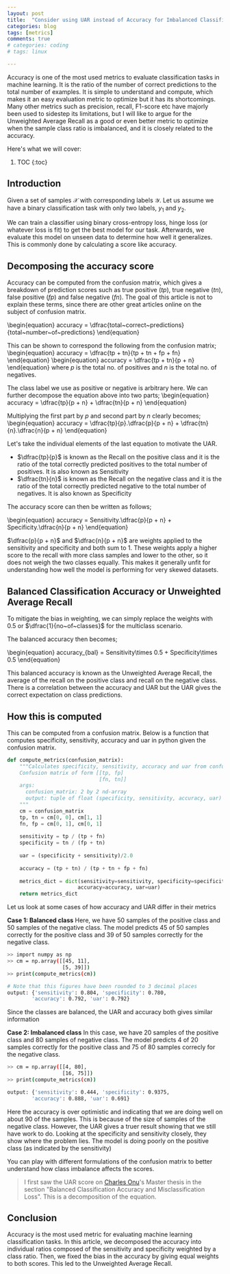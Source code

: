 ```yaml
---
layout: post
title:  "Consider using UAR instead of Accuracy for Imbalanced Classification tasks"
categories: blog
tags: [metrics]
comments: true
# categories: coding
# tags: linux

---
```


Accuracy is one  of the most used metrics to evaluate classification tasks in machine learning. It is the ratio of the number of correct predictions to the total number of examples. It is simple to understand and compute, which makes it an easy evaluation metric to optimize but it has its shortcomings. Many other metrics such as precision, recall, F1-score etc have majorly been used to sidestep its limitations, but I will like to argue for the Unweighted Average Recall as a good or even better metric to optimize when the sample class ratio is imbalanced, and it is closely related to the accuracy.

Here's what we will cover:
1. TOC
{:toc}

## Introduction

Given a set of samples $\mathcal{X}$ with corresponding labels $\mathcal{Y}$. Let us assume we have a binary classification task with only two labels, $y_1$ and $y_2$.

We can train a classifier using binary cross-entropy loss, hinge loss (or whatever loss is fit) to get the best model for our task. Afterwards, we evaluate this model on unseen data to determine how well it generalizes. This is commonly done by calculating a score like accuracy.

## Decomposing the accuracy score

Accuracy can be computed from the confusion matrix, which gives a breakdown of prediction scores such as true positive $(tp)$, true negative $(tn)$, false positive $(fp)$ and false negative $(fn)$. The goal of this article is not to explain these terms, since there are other great articles online on the subject of confusion matrix.

\begin{equation}
accuracy = \dfrac{total~correct~predictions}{total~number~of~predictions}
\end{equation}

This can be shown to correspond the following from the confusion matrix;
\begin{equation}
accuracy = \dfrac{tp + tn}{tp + tn + fp + fn}
\end{equation}
\begin{equation}
accuracy = \dfrac{tp + tn}{p + n}
\end{equation}
where $p$ is the total no. of positives and $n$ is the total no. of negatives.

The class label we use as positive or negative is arbitrary here. We can further decompose the equation above into two parts;
\begin{equation}
accuracy = \dfrac{tp}{p + n} + \dfrac{tn}{p + n}
\end{equation}

Multiplying the first part by $p$ and second part by $n$ clearly becomes;
\begin{equation}
accuracy = \dfrac{tp}{p}.\dfrac{p}{p + n} + \dfrac{tn}{n}.\dfrac{n}{p + n}
\end{equation}

Let's take the individual elements of the last equation to motivate the UAR.

- $\dfrac{tp}{p}$ is known as the Recall on the positive class and it is the ratio of the total correctly predicted positives to the total number of positives. It is also known as Sensitivity
- $\dfrac{tn}{n}$ is known as the Recall on the negative class and it is the ratio of the total correctly predicted negative to the total number of negatives. It is also known as Specificity

The accuracy score can then be written as follows;

\begin{equation}
accuracy = Sensitivity.\dfrac{p}{p + n} + Specificity.\dfrac{n}{p + n}
\end{equation}

$\dfrac{p}{p + n}$ and $\dfrac{n}{p + n}$ are weights applied to the sensitivity and specificity and both sum to 1. These weights apply a higher score to the recall with more class samples and lower to the other, so it does not weigh the two classes equally. This makes it generally unfit for understanding how well the model is performing for very skewed datasets.

## Balanced Classification Accuracy or Unweighted Average Recall

To mitigate the bias in weighting, we can simply replace the weights with 0.5 or $\dfrac{1}{no~of~classes}$ for the multiclass scenario.

The balanced accuracy then becomes;

\begin{equation}
accuracy_{bal} = Sensitivity\times 0.5 + Specificity\times 0.5
\end{equation}

This balanced accuracy is known as the Unweighted Average Recall, the average of the recall on the positive class and recall on the negative class. There is a correlation between the accuracy and UAR but the UAR gives the correct expectation on class predictions.

## How this is computed

This can be computed from a confusion matrix. Below is a function that computes specificity, sensitivity, accuracy and uar in python given the confusion matrix.

```python
def compute_metrics(confusion_matrix):
    """Calculates specificity, sensitivity, accuracy and uar from confusion matrix
    Confusion matrix of form [[tp, fp]
                              [fn, tn]]
    args:
      confusion_matrix: 2 by 2 nd-array
      output: tuple of float (specificity, sensitivity, accuracy, uar)
    """
    cm = confusion_matrix
    tp, tn = cm[0, 0], cm[1, 1]
    fn, fp = cm[0, 1], cm[0, 1]
    
    sensitivity = tp / (tp + fn)
    specificity = tn / (fp + tn)
    
    uar = (specificity + sensitivity)/2.0
    
    accuracy = (tp + tn) / (tp + tn + fp + fn)
    
    metrics_dict = dict(sensitivity=sensitivity, specificity=specificity, 
                       accuracy=accuracy, uar=uar)
    return metrics_dict
```

Let us look at some cases of how accuracy and UAR differ in their metrics

**Case 1: Balanced class**
Here, we have 50 samples of the positive class and 50 samples of the negative class. The model predicts 45 of 50 samples correctly for the positive class and 39 of 50 samples correctly for the negative class.

```bash
>> import numpy as np
>> cm = np.array([[45, 11],
                  [5, 39]])
>> print(compute_metrics(cm))
```

```bash
# Note that this figures have been rounded to 3 decimal places
output: {'sensitivity': 0.804, 'specificity': 0.780,  
        'accuracy': 0.792, 'uar': 0.792}
```

Since the classes are balanced, the UAR and accuracy both gives similar information

**Case 2: Imbalanced class**
In this case, we have 20 samples of the positive class and 80 samples of negative class. The model predicts 4 of 20 samples correctly for the positive class and 75 of 80 samples correcly for the negative class.

```bash
>> cm = np.array([[4, 80],
                  [16, 75]])
>> print(compute_metrics(cm))
```

```bash
output: {'sensitivity': 0.444, 'specificity': 0.9375,  
        'accuracy': 0.888, 'uar': 0.691}
```

Here the accuracy is over optimistic and indicating that we are doing well on about $90%$ of the samples. This is because of the size of samples of the negative class. However, the UAR gives a truer result showing that we still have work to do. Looking at the specificity and sensitivity closely, they show where the problem lies. The model is doing poorly on the positive class \(as indicated by the sensitivity\)

You can play with different formulations of the confusion matrix to better understand how class imbalance affects the scores.

> I first saw the UAR score on [Charles Onu](https://onucharles.github.io/)'s Master thesis in the section "Balanced Classification Accuracy and Misclassification Loss". This is a decomposition of the equation.

## Conclusion

Accuracy is the most used metric for evaluating machine learning classification tasks. In this article, we decomposed the accuracy into individual ratios composed of the sensitivity and specificity weighted by a class ratio. Then, we fixed the bias in the accuracy by giving equal weights to both scores. This led to the Unweighted Average Recall.
